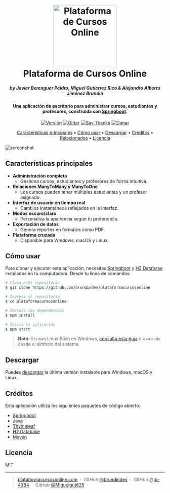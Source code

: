 
<h1 align="center">
  <br>
  <a href="#"><img src="https://img.freepik.com/vector-premium/logotipo-aprendizaje-linea_203111-7.jpg?semt=ais_hybrid" alt="Plataforma de Cursos Online" width="200"></a>
  <br>
  Plataforma de Cursos Online
  <br>
</h1>
<h5 align="center">by Javier Berenguer Peidro, Miguel Gutierrez Rico & Alejandro Alberto Jiménez Brundin </h5>

<h4 align="center">Una aplicación de escritorio para administrar cursos, estudiantes y profesores, construida con <a href="https://spring.io/projects/spring-boot target="_blank">Springboot</a>.</h4>

<p align="center">
  <a href="#"><img src="https://badge.fury.io/js/electron-plataforma-cursos-online.svg" alt="Versión"></a>
  <a href="#"><img src="https://badges.gitter.im/electron-plataforma-cursos-online.svg" alt="Gitter"></a>
  <a href="#"><img src="https://img.shields.io/badge/SayThanks.io-%E2%98%BC-1EAEDB.svg" alt="Say Thanks"></a>
  <a href="#"><img src="https://img.shields.io/badge/$-donate-ff69b4.svg?maxAge=2592000&amp;style=flat" alt="Donar"></a>
</p>

<p align="center">
  <a href="#key-features">Características principales</a> •
  <a href="#how-to-use">Cómo usar</a> •
  <a href="#download">Descargar</a> •
  <a href="#credits">Créditos</a> •
  <a href="#related">Relacionados</a> •
  <a href="#license">Licencia</a>
</p>

![screenshot](https://via.placeholder.com/800x400)

## Características principales

* **Administración completa**  
  - Gestiona cursos, estudiantes y profesores de forma intuitiva.
* **Relaciones ManyToMany y ManyToOne**  
  - Los cursos pueden tener múltiples estudiantes y un profesor asignado.
* **Interfaz de usuario en tiempo real**  
  - Cambios instantáneos reflejados en la interfaz.
* **Modos oscuro/claro**  
  - Personaliza la apariencia según tu preferencia.
* **Exportación de datos**  
  - Genera reportes en formatos como PDF.
* **Plataforma cruzada**  
  - Disponible para Windows, macOS y Linux.

## Cómo usar

Para clonar y ejecutar esta aplicación, necesitas [Springboot](https://spring.io/projects/spring-boot ) y [H2 Database](https://www.h2database.com/html/main.html) instalados en tu computadora. Desde tu línea de comandos:

```bash
# Clona este repositorio
$ git clone https://github.com/brundindev/plataformacursosonline

# Ingresa al repositorio
$ cd plataformacursosonline

# Instala las dependencias
$ npm install

# Inicia la aplicación
$ npm start
```

> **Nota:** Si usas Linux Bash en Windows, [consulta esta guía](https://www.howtogeek.com/261575/how-to-run-graphical-linux-desktop-applications-from-windows-10s-bash-shell/) o usa `node` desde el símbolo del sistema.

## Descargar

Puedes [descargar](https://github.com/brundindev/plataformacursosonline/releases) la última versión instalable para Windows, macOS y Linux.

## Créditos

Esta aplicación utiliza los siguientes paquetes de código abierto:

- [Springboot](https://spring.io/projects/spring-boot )
- [Java](https://www.java.com/es/)
- [Thymeleaf](https://www.thymeleaf.org)
- [H2 Database](https://www.h2database.com/html/main.html)
- [Maven](https://maven.apache.org)

## Licencia

MIT

---

> [plataformacursosonline.com](https://www.plataformacursosonline.com) &nbsp;&middot;&nbsp;
> GitHub [@brundindev](https://github.com/brundindev) &nbsp;&middot;&nbsp;
> GitHub [@jb-4384](https://github.com/jb-4384) &nbsp;&middot;&nbsp;
> GitHub [@Miguelgut625](https://github.com/Miguelgut625) &nbsp;&middot;&nbsp;


